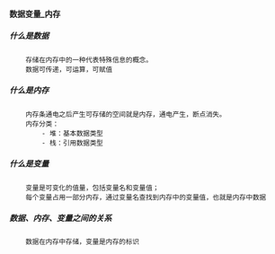#### 数据变量_内存
##### 什么是数据
		存储在内存中的一种代表特殊信息的概念。
		数据可传递，可运算，可赋值
##### 什么是内存
		内存条通电之后产生可存储的空间就是内存，通电产生，断点消失。
		内存分类：
			- 堆：基本数据类型
			- 栈：引用数据类型
##### 什么是变量
		变量是可变化的值量，包括变量名和变量值；
		每个变量占用一部分内存，通过变量名查找到内存中的变量值，也就是内存中数据
##### 数据、内存、变量之间的关系
		数据在内存中存储，变量是内存的标识

	